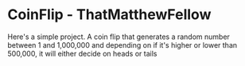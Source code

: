# CoinFlip - ThatMatthewFellow
Here's a simple project. A coin flip that generates a random number between 1 and 1,000,000 and depending on if it's higher or lower than 500,000, it will either decide on heads or tails
